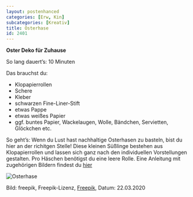 ```yaml
---
layout: postenhanced
categories: [Erw, Kin]
subcategories: [Kreativ]
title: Osterhase
id: 2401
---
```

**Oster Deko für Zuhause**

So lang dauert’s: 10 Minuten

Das brauchst du:

- Klopapierrollen
- Schere
- Kleber
- schwarzen Fine-Liner-Stift
- etwas Pappe
- etwas weißes Papier
- ggf. buntes Papier, Wackelaugen, Wolle, Bändchen, Servietten, Glöckchen etc.

So geht’s: Wenn du Lust hast nachhaltige Osterhasen zu basteln, bist du hier an der richitgen Stelle! Diese kleinen Süßlinge bestehen aus Klopapierrollen und lassen sich ganz nach den individuellen Vorstellungen gestalten. Pro Häschen benötigst du eine leere Rolle. Eine Anleitung mit zugehörigen Bildern findest du [hier](https://www.familie.de/diy/basteln/osterbasteln/osterhasen-basteln-aus-klorollen-suess-als-osternest-geschenkverpackung-oder-tischkaertchen/)


![Osterhase](https://image.freepik.com/vektoren-kostenlos/hasenohren-hintergrund_23-2147539936.jpg)

Bild: freepik, Freepik-Lizenz, [Freepik](https://de.freepik.com/vektoren-kostenlos/hasenohren-hintergrund_841262.htm#page=1&query=osterhase&position=13), Datum: 22.03.2020
